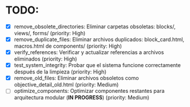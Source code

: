 # TODO:

- [x] remove_obsolete_directories: Eliminar carpetas obsoletas: blocks/, views/, forms/ (priority: High)
- [x] remove_duplicate_files: Eliminar archivos duplicados: block_card.html, macros.html de components/ (priority: High)
- [x] verify_references: Verificar y actualizar referencias a archivos eliminados (priority: High)
- [x] test_system_integrity: Probar que el sistema funcione correctamente después de la limpieza (priority: High)
- [x] remove_old_files: Eliminar archivos obsoletos como objective_detail_old.html (priority: Medium)
- [ ] optimize_components: Optimizar componentes restantes para arquitectura modular (**IN PROGRESS**) (priority: Medium)
